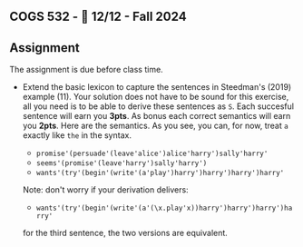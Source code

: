 COGS 532 - :calendar: 12/12 - Fall 2024
---------------------------------------

Assignment
----------

The assignment is due before class time.

* Extend the basic lexicon to capture the sentences in Steedman's (2019) example
    (11). Your solution does not have to be sound for this exercise, all you
    need is to be able to derive these sentences as `S`. Each succesful sentence
    will earn you **3pts**. As bonus each correct semantics will earn you **2pts**.
    Here are the semantics. As you see, you can, for now, treat `a` exactly like
    `the` in the syntax.

    - `promise'(persuade'(leave'alice')alice'harry')sally'harry'`
    - `seems'(promise'(leave'harry')sally'harry')`
    - `wants'(try'(begin'(write'(a'play')harry')harry')harry')harry'`

    Note: don't worry if your derivation delivers:

    - `wants'(try'(begin'(write'(a'(\x.play'x))harry')harry')harry')harry'`

    for the third sentence, the two versions are equivalent.

